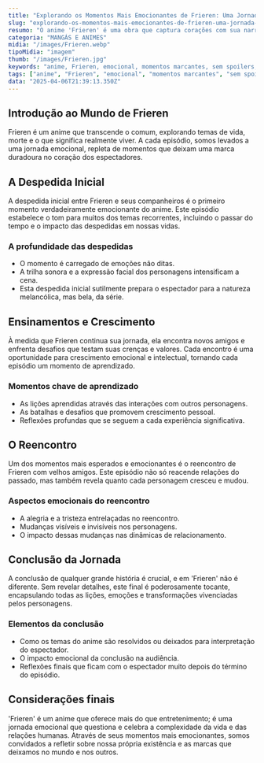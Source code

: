 ```yaml
---
title: "Explorando os Momentos Mais Emocionantes de Frieren: Uma Jornada Sem Spoilers"
slug: "explorando-os-momentos-mais-emocionantes-de-frieren-uma-jornada-sem-spoilers"
resumo: "O anime 'Frieren' é uma obra que captura corações com sua narrativa profunda e emocionante. Este artigo explora os momentos mais emocionantes do anime, mergulhando em suas nuances sem revelar spoilers graves. Acompanhe para sentir a essência deste belo anime!"
categoria: "MANGÁS E ANIMES"
midia: "/images/Frieren.webp"
tipoMidia: "imagem"
thumb: "/images/Frieren.jpg"
keywords: "anime, Frieren, emocional, momentos marcantes, sem spoilers, narrativa, despedida, crescimento"
tags: ["anime", "Frieren", "emocional", "momentos marcantes", "sem spoilers", "narrativa", "despedida", "crescimento"]
data: "2025-04-06T21:39:13.350Z"
---
```


## Introdução ao Mundo de Frieren
Frieren é um anime que transcende o comum, explorando temas de vida, morte e o que significa realmente viver. A cada episódio, somos levados a uma jornada emocional, repleta de momentos que deixam uma marca duradoura no coração dos espectadores.

## A Despedida Inicial
A despedida inicial entre Frieren e seus companheiros é o primeiro momento verdadeiramente emocionante do anime. Este episódio estabelece o tom para muitos dos temas recorrentes, incluindo o passar do tempo e o impacto das despedidas em nossas vidas.

### A profundidade das despedidas
- O momento é carregado de emoções não ditas.
- A trilha sonora e a expressão facial dos personagens intensificam a cena.
- Esta despedida inicial sutilmente prepara o espectador para a natureza melancólica, mas bela, da série.

## Ensinamentos e Crescimento
À medida que Frieren continua sua jornada, ela encontra novos amigos e enfrenta desafios que testam suas crenças e valores. Cada encontro é uma oportunidade para crescimento emocional e intelectual, tornando cada episódio um momento de aprendizado.

### Momentos chave de aprendizado
- As lições aprendidas através das interações com outros personagens.
- As batalhas e desafios que promovem crescimento pessoal.
- Reflexões profundas que se seguem a cada experiência significativa.

## O Reencontro
Um dos momentos mais esperados e emocionantes é o reencontro de Frieren com velhos amigos. Este episódio não só reacende relações do passado, mas também revela quanto cada personagem cresceu e mudou.

### Aspectos emocionais do reencontro
- A alegria e a tristeza entrelaçadas no reencontro.
- Mudanças visíveis e invisíveis nos personagens.
- O impacto dessas mudanças nas dinâmicas de relacionamento.

## Conclusão da Jornada
A conclusão de qualquer grande história é crucial, e em 'Frieren' não é diferente. Sem revelar detalhes, este final é poderosamente tocante, encapsulando todas as lições, emoções e transformações vivenciadas pelos personagens.

### Elementos da conclusão
- Como os temas do anime são resolvidos ou deixados para interpretação do espectador.
- O impacto emocional da conclusão na audiência.
- Reflexões finais que ficam com o espectador muito depois do término do episódio.

## Considerações finais
'Frieren' é um anime que oferece mais do que entretenimento; é uma jornada emocional que questiona e celebra a complexidade da vida e das relações humanas. Através de seus momentos mais emocionantes, somos convidados a refletir sobre nossa própria existência e as marcas que deixamos no mundo e nos outros.